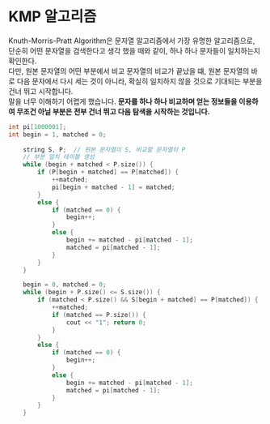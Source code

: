 KMP 알고리즘
===
Knuth-Morris-Pratt Algorithm은 문자열 알고리즘에서 가장 유명한 알고리즘으로, 단순히 어떤 문자열을 검색한다고 생각 했을 때와 같이, 하나 하나 문자들이 일치하는지 확인한다.    
다만, 원본 문자열의 어떤 부분에서 비교 문자열의 비교가 끝났을 떄, 원본 문자열의 바로 다음 문자에서 다시 세는 것이 아니라, 확실히 일치하지 않을 것으로 기대되는 부분을 건너 뛰고 시작합니다.    
말을 너무 이해하기 어렵게 했습니다. **문자를 하나 하나 비교하며 얻는 정보들을 이용하여 무조건 아닐 부분은 전부 건너 뛰고 다음 탐색을 시작하는 것입니다.**

```c++
int pi[1000001];
int begin = 1, matched = 0;
    
    string S, P;  // 원본 문자열이 S, 비교할 문자열이 P
    // 부분 일치 테이블 생성
    while (begin + matched < P.size()) {
        if (P[begin + matched] == P[matched]) {
            ++matched;
            pi[begin + matched - 1] = matched;
        }
        else {
            if (matched == 0) {
                begin++;
			}
			else {
				begin += matched - pi[matched - 1];
				matched = pi[matched - 1];
			}
        }
    }

    begin = 0, matched = 0;
    while (begin + P.size() <= S.size()) {
        if (matched < P.size() && S[begin + matched] == P[matched]) {
            ++matched;
            if (matched == P.size()) {
                cout << "1"; return 0;
            }
        }
        else {
            if (matched == 0) {
                begin++;
            }
            else {
                begin += matched - pi[matched - 1];
                matched = pi[matched - 1];
            }
        }
    }
```
